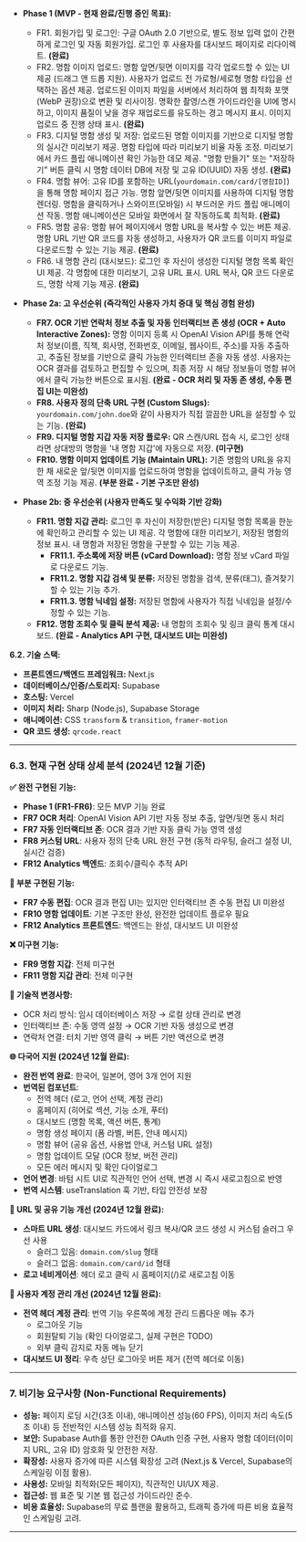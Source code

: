 - **Phase 1 (MVP - 현재 완료/진행 중인 목표):**

  - FR1. 회원가입 및 로그인: 구글 OAuth 2.0 기반으로, 별도 정보 입력 없이 간편하게 로그인 및 자동 회원가입. 로그인 후 사용자를 대시보드 페이지로 리다이렉트. **(완료)**
  - FR2. 명함 이미지 업로드: 명함 앞면/뒷면 이미지를 각각 업로드할 수 있는 UI 제공 (드래그 앤 드롭 지원). 사용자가 업로드 전 가로형/세로형 명함 타입을 선택하는 옵션 제공. 업로드된 이미지 파일을 서버에서 처리하여 웹 최적화 포맷(WebP 권장)으로 변환 및 리사이징. 명확한 촬영/스캔 가이드라인을 UI에 명시하고, 이미지 품질이 낮을 경우 재업로드를 유도하는 경고 메시지 표시. 이미지 업로드 중 진행 상태 표시. **(완료)**
  - FR3. 디지털 명함 생성 및 저장: 업로드된 명함 이미지를 기반으로 디지털 명함의 실시간 미리보기 제공. 명함 타입에 따라 미리보기 비율 자동 조정. 미리보기에서 카드 플립 애니메이션 확인 가능한 데모 제공. "명함 만들기" 또는 "저장하기" 버튼 클릭 시 명함 데이터 DB에 저장 및 고유 ID(UUID) 자동 생성. **(완료)**
  - FR4. 명함 뷰어: 고유 ID를 포함하는 URL(`yourdomain.com/card/[명함ID]`)을 통해 명함 페이지 접근 가능. 명함 앞면/뒷면 이미지를 사용하여 디지털 명함 렌더링. 명함을 클릭하거나 스와이프(모바일) 시 부드러운 카드 플립 애니메이션 작동. 명함 애니메이션은 모바일 화면에서 잘 작동하도록 최적화. **(완료)**
  - FR5. 명함 공유: 명함 뷰어 페이지에서 명함 URL을 복사할 수 있는 버튼 제공. 명함 URL 기반 QR 코드를 자동 생성하고, 사용자가 QR 코드를 이미지 파일로 다운로드할 수 있는 기능 제공. **(완료)**
  - FR6. 내 명함 관리 (대시보드): 로그인 후 자신이 생성한 디지털 명함 목록 확인 UI 제공. 각 명함에 대한 미리보기, 고유 URL 표시. URL 복사, QR 코드 다운로드, 명함 삭제 기능 제공. **(완료)**

- **Phase 2a: 고 우선순위 (즉각적인 사용자 가치 증대 및 핵심 경험 완성)**

  - **FR7. OCR 기반 연락처 정보 추출 및 자동 인터랙티브 존 생성 (OCR + Auto Interactive Zones):** 명함 이미지 등록 시 OpenAI Vision API를 통해 연락처 정보(이름, 직책, 회사명, 전화번호, 이메일, 웹사이트, 주소)를 자동 추출하고, 추출된 정보를 기반으로 클릭 가능한 인터랙티브 존을 자동 생성. 사용자는 OCR 결과를 검토하고 편집할 수 있으며, 최종 저장 시 해당 정보들이 명함 뷰어에서 클릭 가능한 버튼으로 표시됨. **(완료 - OCR 처리 및 자동 존 생성, 수동 편집 UI는 미완성)**
  - **FR8. 사용자 정의 단축 URL 구현 (Custom Slugs):** `yourdomain.com/john.doe`와 같이 사용자가 직접 깔끔한 URL을 설정할 수 있는 기능. **(완료)**
  - **FR9. 디지털 명함 지갑 자동 저장 플로우:** QR 스캔/URL 접속 시, 로그인 상태라면 상대방의 명함을 '내 명함 지갑'에 자동으로 저장. **(미구현)**
  - **FR10. 명함 이미지 업데이트 기능 (Maintain URL):** 기존 명함의 URL을 유지한 채 새로운 앞/뒷면 이미지를 업로드하여 명함을 업데이트하고, 클릭 가능 영역 조정 기능 제공. **(부분 완료 - 기본 구조만 완성)**

- **Phase 2b: 중 우선순위 (사용자 만족도 및 수익화 기반 강화)**

  - **FR11. 명함 지갑 관리:** 로그인 후 자신이 저장한(받은) 디지털 명함 목록을 한눈에 확인하고 관리할 수 있는 UI 제공. 각 명함에 대한 미리보기, 저장된 명함의 정보 표시. 내 명함과 저장된 명함을 구분할 수 있는 기능 제공.
    - **FR11.1. 주소록에 저장 버튼 (vCard Download):** 명함 정보 vCard 파일로 다운로드 기능.
    - **FR11.2. 명함 지갑 검색 및 분류:** 저장된 명함을 검색, 분류(태그), 즐겨찾기 할 수 있는 기능 추가.
    - **FR11.3. 명함 닉네임 설정:** 저장된 명함에 사용자가 직접 닉네임을 설정/수정할 수 있는 기능.
  - **FR12. 명함 조회수 및 클릭 분석 제공:** 내 명함의 조회수 및 링크 클릭 통계 대시보드. **(완료 - Analytics API 구현, 대시보드 UI는 미완성)**

**6.2. 기술 스택:**

- **프론트엔드/백엔드 프레임워크:** Next.js
- **데이터베이스/인증/스토리지:** Supabase
- **호스팅:** Vercel
- **이미지 처리:** Sharp (Node.js), Supabase Storage
- **애니메이션:** CSS `transform` & `transition`, `framer-motion`
- **QR 코드 생성:** `qrcode.react`

---

### 6.3. 현재 구현 상태 상세 분석 (2024년 12월 기준)

**✅ 완전 구현된 기능:**

- **Phase 1 (FR1-FR6)**: 모든 MVP 기능 완료
- **FR7 OCR 처리**: OpenAI Vision API 기반 자동 정보 추출, 앞면/뒷면 동시 처리
- **FR7 자동 인터랙티브 존**: OCR 결과 기반 자동 클릭 가능 영역 생성
- **FR8 커스텀 URL**: 사용자 정의 단축 URL 완전 구현 (동적 라우팅, 슬러그 설정 UI, 실시간 검증)
- **FR12 Analytics 백엔드**: 조회수/클릭수 추적 API

**🚧 부분 구현된 기능:**

- **FR7 수동 편집**: OCR 결과 편집 UI는 있지만 인터랙티브 존 수동 편집 UI 미완성
- **FR10 명함 업데이트**: 기본 구조만 완성, 완전한 업데이트 플로우 필요
- **FR12 Analytics 프론트엔드**: 백엔드는 완성, 대시보드 UI 미완성

**❌ 미구현 기능:**

- **FR9 명함 지갑**: 전체 미구현
- **FR11 명함 지갑 관리**: 전체 미구현

**🔧 기술적 변경사항:**

- OCR 처리 방식: 임시 데이터베이스 저장 → 로컬 상태 관리로 변경
- 인터랙티브 존: 수동 영역 설정 → OCR 기반 자동 생성으로 변경
- 연락처 연결: 터치 기반 영역 클릭 → 버튼 기반 액션으로 변경

**🌐 다국어 지원 (2024년 12월 완료):**

- **완전 번역 완료**: 한국어, 일본어, 영어 3개 언어 지원
- **번역된 컴포넌트**:
  - 전역 헤더 (로고, 언어 선택, 계정 관리)
  - 홈페이지 (히어로 섹션, 기능 소개, 푸터)
  - 대시보드 (명함 목록, 액션 버튼, 통계)
  - 명함 생성 페이지 (폼 라벨, 버튼, 안내 메시지)
  - 명함 뷰어 (공유 옵션, 사용법 안내, 커스텀 URL 설정)
  - 명함 업데이트 모달 (OCR 정보, 버전 관리)
  - 모든 에러 메시지 및 확인 다이얼로그
- **언어 변경**: 바텀 시트 UI로 직관적인 언어 선택, 변경 시 즉시 새로고침으로 반영
- **번역 시스템**: useTranslation 훅 기반, 타입 안전성 보장

**🔗 URL 및 공유 기능 개선 (2024년 12월 완료):**

- **스마트 URL 생성**: 대시보드 카드에서 링크 복사/QR 코드 생성 시 커스텀 슬러그 우선 사용
  - 슬러그 있음: `domain.com/slug` 형태
  - 슬러그 없음: `domain.com/card/id` 형태
- **로고 네비게이션**: 헤더 로고 클릭 시 홈페이지(/)로 새로고침 이동

**👤 사용자 계정 관리 개선 (2024년 12월 완료):**

- **전역 헤더 계정 관리**: 번역 기능 우른쪽에 계정 관리 드롭다운 메뉴 추가
  - 로그아웃 기능
  - 회원탈퇴 기능 (확인 다이얼로그, 실제 구현은 TODO)
  - 외부 클릭 감지로 자동 메뉴 닫기
- **대시보드 UI 정리**: 우측 상단 로그아웃 버튼 제거 (전역 헤더로 이동)

---

### 7. 비기능 요구사항 (Non-Functional Requirements)

- **성능:** 페이지 로딩 시간(3초 이내), 애니메이션 성능(60 FPS), 이미지 처리 속도(5초 이내) 등 전반적인 시스템 성능 최적화 유지.
- **보안:** Supabase Auth를 통한 안전한 OAuth 인증 구현, 사용자 명함 데이터(이미지 URL, 고유 ID) 암호화 및 안전한 저장.
- **확장성:** 사용자 증가에 따른 시스템 확장성 고려 (Next.js & Vercel, Supabase의 스케일링 이점 활용).
- **사용성:** 모바일 최적화(모든 페이지), 직관적인 UI/UX 제공.
- **접근성:** 웹 표준 및 기본 웹 접근성 가이드라인 준수.
- **비용 효율성:** Supabase의 무료 플랜을 활용하고, 트래픽 증가에 따른 비용 효율적인 스케일링 고려.

---
